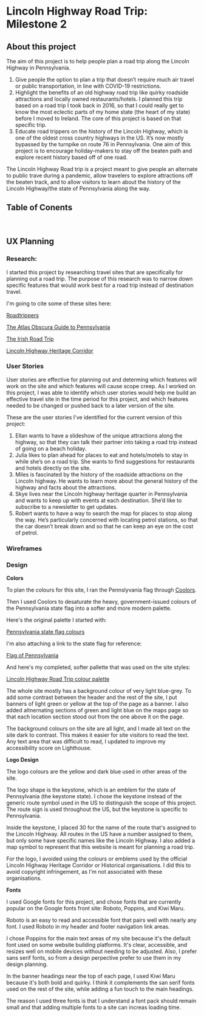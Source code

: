 # Lincoln Highway Road Trip: Milestone 2

## About this project

The aim of this project is to help people plan a road trip along the Lincoln Highway in Pennsylvania. 

1.	Give people the option to plan a trip that doesn’t require much air travel or public transportation, in line with COVID-19 restrictions. 
2.	Highlight the benefits of an old highway road trip like quirky roadside attractions and locally owned restaurants/hotels. I planned this trip based on a road trip I took back in 2016, so that I could really get to know the most eclectic parts of my home state (the heart of my state) before I moved to Ireland. The core of this project is based on that specific trip. 
3.	Educate road trippers on the history of the Lincoln Highway, which is one of the oldest cross country highways in the US. It’s now mostly bypassed by the turnpike on route 76 in Pennsylvania. One aim of this project is to encourage holiday-makers to stay off the beaten path and explore recent history based off of one road. 

The Lincoln Highway Road trip is a project meant to give people an alternate to public trave during a pandemic, allow travelers to explore attractions off the beaten track, and to allow visitors to learn about the history of the Lincoln Highway/the state of Pennsylvania along the way. 

## Table of Conents

<br>

## UX Planning

### Research:

I started this project by researching travel sites that are specifically for planning out a road trip. The purpose of this research was to narrow down specific features that would work best for a road trip instead of destination travel. 

I'm going to cite some of these sites here:

[Roadtrippers](https://roadtrippers.com/)

[The Atlas Obscura Guide to Pennsylvania](https://www.atlasobscura.com/things-to-do/pennsylvania)

[The Irish Road Trip](https://www.theirishroadtrip.com/)

[Lincoln Highway Heritage Corridor](https://lhhc.org/welcome.html)

### User Stories

User stories are effective for planning out and determing which features will work on the site and which features will cause scope creep. As I worked on this project, I was able to identify which user stories would help me build an effective travel site in the time period for this project, and which features needed to be changed or pushed back to a later version of the site. 

These are the user stories I've identified for the current version of this project:

1.	Ellan wants to have a slideshow of the unique attractions along the highway, so that they can talk their partner into taking a road trip instead of going on a beach holiday.
2.	Julia likes to plan ahead for places to eat and hotels/motels to stay in while she’s on a road trip. She wants to find suggestions for restaurants and hotels directly on the site.
3.	Miles is fascinated by the history of the roadside attractions on the Lincoln highway. He wants to learn more about the general history of the highway and facts about the attractions. 
4.	Skye lives near the Lincoln highway heritage quarter in Pennsylvania and wants to keep up with events at each destination. She’d like to subscribe to a newsletter to get updates. 
5.	Robert wants to have a way to search the map for places to stop along the way. He’s particularly concerned with locating petrol stations, so that the car doesn’t break down and so that he can keep an eye on the cost of petrol. 

### Wireframes

### Design

**Colors**

To plan the colours for this site, I ran the Pennslyvania flag through [Coolors](https://coolors.co/).

Then I used Coolors to desaturate the heavy, government-issued colours of the Pennsylvania state flag into a softer and more modern palette.

Here's the original palette I started with: 

[Pennsylvania state flag colours](https://coolors.co/022986-ffb800-c3ddb7-b25b00-858fa8)

I'm also attaching a link to the state flag for reference:

[Flag of Pennsylvania](https://www.britannica.com/topic/flag-of-Pennsylvania)

And here's my completed, softer pallette that was used on the site styles:

[Lincoln Highway Road Trip colour palette](https://coolors.co/ffca85-011638-087e8b-aed19e-dce5e2)

The whole site mostly has a background colour of very light blue-grey. To add some contrast between the header and the rest of the site, I put banners of light green or yellow at the top of the page as a banner. I also added altnernating sections of green and light blue on the maps page so that each location section stood out from the one above it on the page. 

The background colours on the site are all light, and I made all text on the site dark to contrast. This makes it easier for site visitors to read the text. Any text area that was difficult to read, I updated to improve my accessibility score on Lighthouse. 

**Logo Design**

The logo colours are the yellow and dark blue used in other areas of the site. 

The logo shape is the keystone, which is an emblem for the state of Pennsylvania (the keystone state). I chose the keystone instead of the generic route symbol used in the US to distinguish the scope of this project. The route sign is used throughout the US, but the keystone is specific to Pennsylvania. 

Inside the keystone, I placed 30 for the name of the route that's assigned to the Lincoln Highway. All routes in the US have a number assigned to them, but only some have specific names like the Lincoln Highway. I also added a map symbol to represent that this website is meant for planning a road trip. 

For the logo, I avoided using the colours or emblems used by the official Lincoln Highway Heritage Corridor or Historical organisations. I did this to avoid copyright infringement, as I'm not associated with these organisations. 

**Fonts**

I used Google fonts for this project, and chose fonts that are currently popular on the Google fonts front site: Roboto, Poppins, and Kiwi Maru. 

Roboto is an easy to read and accessible font that pairs well with nearly any font. I used Roboto in my header and footer navigation link areas. 

I chose Poppins for the main text areas of my site because it's the default font used on some website building platforms. It's clear, accessible, and resizes well on mobile devices without needing to be adjusted. Also, I prefer sans serif fonts, so from a design perpective prefer to use them in my design planning. 

In the banner headings near the top of each page, I used Kiwi Maru because it's both bold and quirky. I think it complements the san serif fonts used on the rest of the site, while adding a fun touch to the main headings. 

The reason I used three fonts is that I understand a font pack should remain small and that adding multiple fonts to a site can increas loading time.
